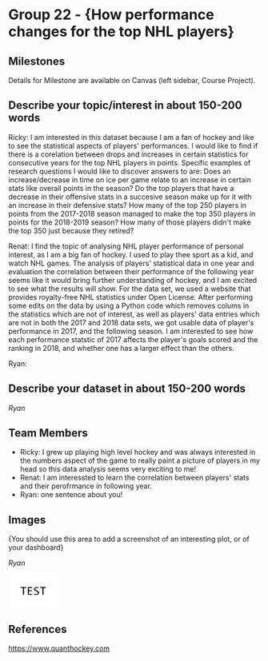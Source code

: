 # Group 22 - {How performance changes for the top NHL players}


## Milestones

Details for Milestone are available on Canvas (left sidebar, Course Project).

## Describe your topic/interest in about 150-200 words

Ricky: I am interested in this dataset because I am a fan of hockey and like to see the statistical aspects of players' performances. I would like to find if there is a corelation between drops and increases in certain statistics for consecutive years for the top NHL players in points. Specific examples of research questions I would like to discover answers to are: Does an increase/decrease in time on ice per game relate to an increase in certain stats like overall points in the season? Do the top players that have a decrease in their offensive stats in a succesive season make up for it with an increase in their defensive stats? How many of the top 250 players in points from the 2017-2018 season managed to make the top 350 players in points for the 2018-2019 season? How many of those players didn't make the top 350 just because they retired?

Renat: I find the topic of analysing NHL player performance of personal interest, as I am a big fan of hockey. I used to play thee sport as a kid, and watch NHL games. The analysis of players' statistical data in one year and evaluation the correlation between their performance of the following year seems like it would bring further understanding of hockey, and I am excited to see what the results will show. For the data set, we used a website that provides royalty-free NHL statistics under Open License. After performing some edits on the data by using a Python code which removes colums in the statistics which are not of interest, as well as players' data entries which are not in both the 2017 and 2018 data sets, we got usable data of player's performance in 2017, and the following season. I am interested to see how each performance statstic of 2017 affects the player's goals scored and the ranking in 2018, and whether one has a larger effect than the others. 

Ryan:


## Describe your dataset in about 150-200 words

*Ryan*

## Team Members

- Ricky: I grew up playing high level hockey and was always interested in the numbers aspect of the game to really paint a picture of players in my head so this data analysis seems very exciting to me!
- Renat: I am interessted to learn the correlation between players' stats and their perofrmance in following year. 
- Ryan: one sentence about you!

## Images

{You should use this area to add a screenshot of an interesting plot, or of your dashboard}

*Ryan*

<img src ="images/test.png" width="100px">

## References

https://www.quanthockey.com



